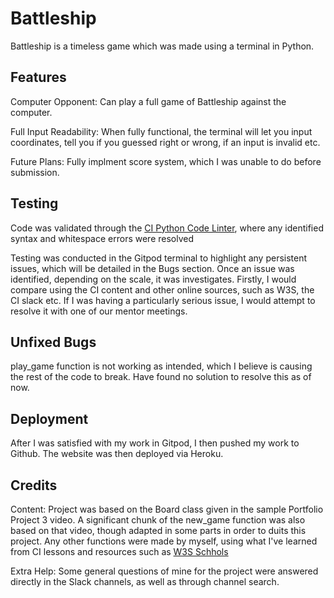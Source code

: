 # Battleship

Battleship is a timeless game which was made using a terminal in Python.

## Features

Computer Opponent: Can play a full game of Battleship against the computer.

Full Input Readability: When fully functional, the terminal will let you input coordinates, tell you if you guessed right or wrong, if an input is invalid etc.

Future Plans: Fully implment score system, which I was unable to do before submission.

## Testing

Code was validated through the [CI Python Code Linter](https://pep8ci.herokuapp.com/#), where any identified syntax and whitespace errors were resolved

Testing was conducted in the Gitpod terminal to highlight any persistent issues, which will be detailed in the Bugs section. Once an issue was identified, depending on the scale, it was investigates. Firstly, I  would compare using the CI content and other online sources, such as W3S, the CI slack etc. If I was having a particularly serious issue, I would attempt to resolve it with one of our mentor meetings.

## Unfixed Bugs

play_game function is not working as intended, which I believe is causing the rest of the code to break. Have found no solution to resolve this as of now.

## Deployment

After I was satisfied with my work in Gitpod, I then pushed my work to Github. The website was then deployed via Heroku.

## Credits

Content: Project was based on the Board class given in the sample Portfolio Project 3 video. A significant chunk of the new_game function was also based on that video, though adapted in some parts in order to duits this project. Any other functions were made by myself, using what I've learned from CI lessons and resources such as [W3S Schhols](https://www.w3schools.com/)

Extra Help: Some general questions of mine for the project were answered directly in the Slack channels, as well as through channel search.